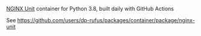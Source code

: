 [NGINX Unit](https://unit.nginx.org/) container for Python 3.8, built daily with GitHub Actions

See https://github.com/users/dp-rufus/packages/container/package/nginx-unit
